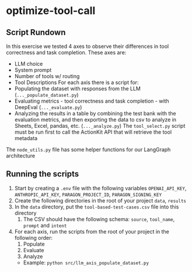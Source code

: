 # optimize-tool-call

## Script Rundown
In this exercise we tested 4 axes to observe their differences in tool correctness and task completion. These axes are:
- LLM choice
- System prompt
- Number of tools w/ routing
- Tool Descriptions
For each axis there is a script for:
- Populating the dataset with responses from the LLM (`..._populate_dataset.py`)
- Evaluating metrics - tool correctness and task completion - with DeepEval (`..._evaluate.py`)
- Analyzing the results in a table by combining the test bank with the evaluation metrics, and then exporting the data to csv to analyze in Sheets, Excel, pandas, etc. (`..._analyze.py`)
The `tool_select.py` script must be run first to call the ActionKit API that will retrieve the tool metadata

The `node_utils.py` file has some helper functions for our LangGraph architecture

## Running the scripts
1) Start by creating a `.env` file with the following variables `OPENAI_API_KEY`, `ANTHROPIC_API_KEY`, `PARAGON_PROJECT_ID`, `PARAGON_SIGNING_KEY`
2) Create the following directories in the root of your project `data`, `results`
3) In the `data` directory, put the `tool-based-test-cases.csv` file into this directory
    1) The CSV should have the following schema: `source`, `tool_name`, `prompt` and `intent`
4) For each axis, run the scripts from the root of your project in the following order:
    1) Populate
    2) Evaluate
    3) Analyze
    - Example: `python src/llm_axis_populate_dataset.py`
